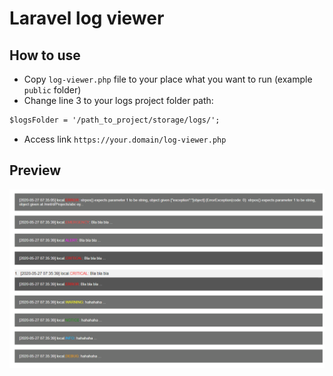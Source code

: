 # Laravel log viewer

## How to use
- Copy `log-viewer.php` file to your place what you want to run (example `public` folder)
- Change line 3 to your logs project folder path:
```diff
$logsFolder = '/path_to_project/storage/logs/';
```
- Access link `https://your.domain/log-viewer.php`

## Preview
![](https://raw.githubusercontent.com/thaont540/laravel-log-viewer/master/demo.png)
